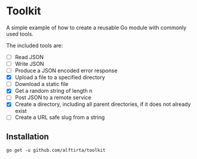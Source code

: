 # Toolkit

A simple example of how to create a reusable Go module with commonly used tools.

The included tools are:

- [ ] Read JSON
- [ ] Write JSON
- [ ] Produce a JSON encoded error response
- [X] Upload a file to a specified directory
- [ ] Download a static file
- [X] Get a random string of length n
- [ ] Post JSON to a remote service 
- [X] Create a directory, including all parent directories, if it does not already exist
- [ ] Create a URL safe slug from a string

## Installation

`go get -u github.com/alftirta/toolkit`
